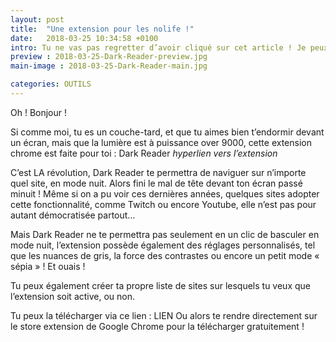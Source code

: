 ```yaml
---
layout: post
title:  "Une extension pour les nolife !"
date:   2018-03-25 10:34:58 +0100
intro: Tu ne vas pas regretter d’avoir cliqué sur cet article ! Je peux déjà sentir que tu as les noeils qui piquent n’est-ce pas ?
preview : 2018-03-25-Dark-Reader-preview.jpg
main-image : 2018-03-25-Dark-Reader-main.jpg

categories: OUTILS
---
```




Oh ! Bonjour !

Si comme moi, tu es un couche-tard, et que tu aimes bien t’endormir devant un écran, mais que la lumière est à puissance over 9000, cette extension chrome est faite pour toi : Dark Reader *hyperlien vers l’extension*

C’est LA révolution, Dark Reader te permettra de naviguer sur n’importe quel site, en mode nuit. Alors fini le mal de tête devant ton écran passé minuit !
Même si on a pu voir ces dernières années, quelques sites adopter cette fonctionnalité, comme Twitch ou encore Youtube, elle n’est pas pour autant démocratisée partout…

Mais Dark Reader ne te permettra pas seulement en un clic de basculer en mode nuit, l’extension possède également des réglages personnalisés, tel que les nuances de gris, la force des contrastes ou encore un petit mode « sépia » ! Et ouais !

Tu peux également créer ta propre liste de sites sur lesquels tu veux que l’extension soit active, ou non.

Tu peux la télécharger via ce lien : LIEN
Ou alors te rendre directement sur le store extension de Google Chrome pour la télécharger gratuitement !
